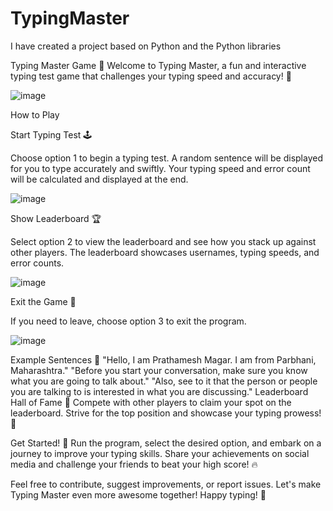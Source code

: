 # TypingMaster
I have created a project based on Python and the Python libraries 



Typing Master Game 🚀
Welcome to Typing Master, a fun and interactive typing test game that challenges your typing speed and accuracy! 🎉


![image](https://github.com/Prathamesh2141/TypingMaster/assets/119419554/d882a272-dd74-49eb-88e8-64c3f9cfb43a)


How to Play

Start Typing Test 🕹️

Choose option 1 to begin a typing test.
A random sentence will be displayed for you to type accurately and swiftly.
Your typing speed and error count will be calculated and displayed at the end.

![image](https://github.com/Prathamesh2141/TypingMaster/assets/119419554/918a3eec-0c12-47b6-b231-31ef0c71b67e)



Show Leaderboard 🏆

Select option 2 to view the leaderboard and see how you stack up against other players.
The leaderboard showcases usernames, typing speeds, and error counts.

![image](https://github.com/Prathamesh2141/TypingMaster/assets/119419554/89f436b0-3950-4a56-96f6-38c1a54d9b96)






Exit the Game 🚪



If you need to leave, choose option 3 to exit the program.

![image](https://github.com/Prathamesh2141/TypingMaster/assets/119419554/71d3dd93-bfe7-419b-a2b3-e3a0c8883432)



Example Sentences 📝
"Hello, I am Prathamesh Magar. I am from Parbhani, Maharashtra."
"Before you start your conversation, make sure you know what you are going to talk about."
"Also, see to it that the person or people you are talking to is interested in what you are discussing."
Leaderboard Hall of Fame 🏅
Compete with other players to claim your spot on the leaderboard. Strive for the top position and showcase your typing prowess! 💪

Get Started! 🚀
Run the program, select the desired option, and embark on a journey to improve your typing skills. Share your achievements on social media and challenge your friends to beat your high score! 🔥

Feel free to contribute, suggest improvements, or report issues. Let's make Typing Master even more awesome together! Happy typing! 🎊
